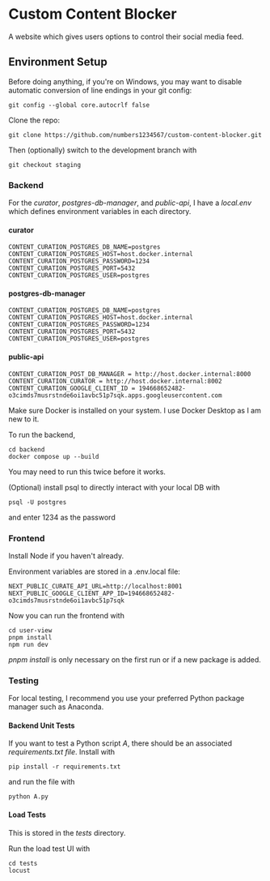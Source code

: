 # Custom Content Blocker

A website which gives users options to control their social media feed.

## Environment Setup

Before doing anything, if you're on Windows, you may want to disable automatic conversion of line endings in your git config:

    git config --global core.autocrlf false

Clone the repo:

    git clone https://github.com/numbers1234567/custom-content-blocker.git

Then (optionally) switch to the development branch with

    git checkout staging

### Backend

For the *curator*, *postgres-db-manager*, and *public-api*, I have a *local.env* which defines environment variables in each directory.

#### curator

    CONTENT_CURATION_POSTGRES_DB_NAME=postgres
    CONTENT_CURATION_POSTGRES_HOST=host.docker.internal
    CONTENT_CURATION_POSTGRES_PASSWORD=1234
    CONTENT_CURATION_POSTGRES_PORT=5432
    CONTENT_CURATION_POSTGRES_USER=postgres

#### postgres-db-manager

    CONTENT_CURATION_POSTGRES_DB_NAME=postgres
    CONTENT_CURATION_POSTGRES_HOST=host.docker.internal
    CONTENT_CURATION_POSTGRES_PASSWORD=1234
    CONTENT_CURATION_POSTGRES_PORT=5432
    CONTENT_CURATION_POSTGRES_USER=postgres

#### public-api

    CONTENT_CURATION_POST_DB_MANAGER = http://host.docker.internal:8000
    CONTENT_CURATION_CURATOR = http://host.docker.internal:8002
    CONTENT_CURATION_GOOGLE_CLIENT_ID = 194668652482-o3cimds7musrstnde6oi1avbc51p7sqk.apps.googleusercontent.com

Make sure Docker is installed on your system. I use Docker Desktop as I am new to it.

To run the backend,

    cd backend
    docker compose up --build

You may need to run this twice before it works.

(Optional) install psql to directly interact with your local DB with

    psql -U postgres

and enter 1234 as the password

### Frontend

Install Node if you haven't already.

Environment variables are stored in a .env.local file:

    NEXT_PUBLIC_CURATE_API_URL=http://localhost:8001
    NEXT_PUBLIC_GOOGLE_CLIENT_APP_ID=194668652482-o3cimds7musrstnde6oi1avbc51p7sqk

Now you can run the frontend with

    cd user-view
    pnpm install
    npm run dev

*pnpm install* is only necessary on the first run or if a new package is added.


### Testing

For local testing, I recommend you use your preferred Python package manager such as Anaconda.

#### Backend Unit Tests

If you want to test a Python script *A*, there should be an associated *requirements.txt file*. Install with

    pip install -r requirements.txt

and run the file with

    python A.py

#### Load Tests

This is stored in the *tests* directory.

Run the load test UI with

    cd tests
    locust

